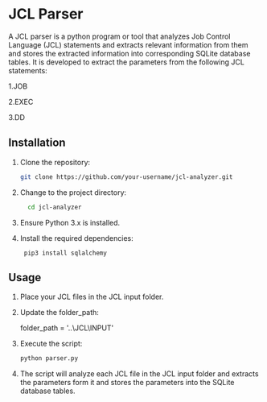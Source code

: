 # JCL Parser

A JCL parser is a python program or tool that analyzes Job Control Language (JCL) statements and extracts relevant information from them and stores the extracted information into corresponding SQLite database tables.
It is developed to extract the parameters from the following JCL statements:

1.JOB

2.EXEC

3.DD
 

## Installation

1. Clone the repository:

   ```bash
   git clone https://github.com/your-username/jcl-analyzer.git

2. Change to the project directory:

   ```bash
     cd jcl-analyzer

3. Ensure Python 3.x is installed.

4. Install the required dependencies:
   ```
    pip3 install sqlalchemy

## Usage

1. Place your JCL files in the JCL input  folder.
2. Update the folder_path:
   
   folder_path = '..\JCL\INPUT'

4. Execute the script:

   ```bash
   python parser.py
5. The script will analyze each JCL file in the JCL input folder and extracts the parameters form it and stores the parameters into the SQLite database tables.
